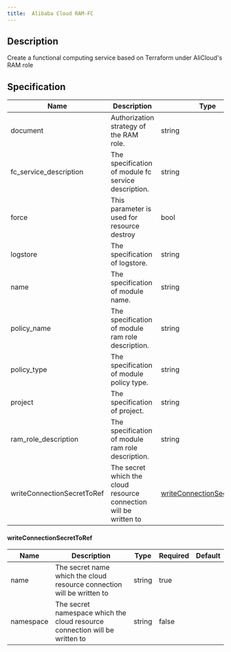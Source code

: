 ```yaml
---
title:  Alibaba Cloud RAM-FC
---
```


## Description

Create a functional computing service based on Terraform under AliCloud's RAM role

## Specification


 Name | Description | Type | Required | Default 
 ------------ | ------------- | ------------- | ------------- | ------------- 
 document | Authorization strategy of the RAM role. | string | false |  
 fc_service_description | The specification of module fc service description. | string | false |  
 force | This parameter is used for resource destroy | bool | false |  
 logstore | The specification of logstore. | string | false |  
 name | The specification of module name. | string | false |  
 policy_name | The specification of module ram role description. | string | false |  
 policy_type | The specification of module policy type. | string | false |  
 project | The specification of project. | string | false |  
 ram_role_description | The specification of module ram role description. | string | false |  
 writeConnectionSecretToRef | The secret which the cloud resource connection will be written to | [writeConnectionSecretToRef](#writeConnectionSecretToRef) | false |  


#### writeConnectionSecretToRef

 Name | Description | Type | Required | Default 
 ------------ | ------------- | ------------- | ------------- | ------------- 
 name | The secret name which the cloud resource connection will be written to | string | true |  
 namespace | The secret namespace which the cloud resource connection will be written to | string | false |  
